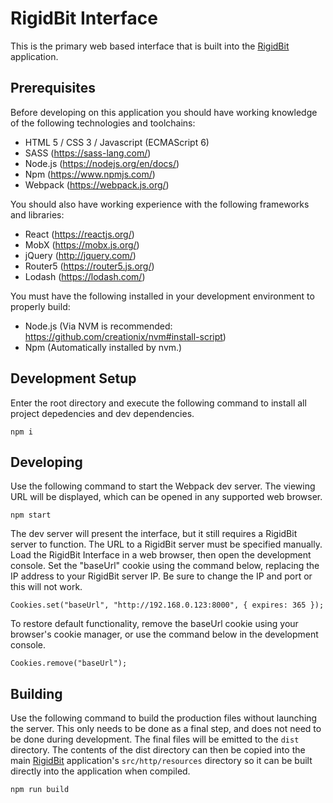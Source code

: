 # RigidBit Interface

This is the primary web based interface that is built into the [RigidBit](https://github.com/RigidBit/RigidBit) application. 

## Prerequisites

Before developing on this application you should have working knowledge of the following technologies and toolchains:

* HTML 5 / CSS 3 / Javascript (ECMAScript 6)
* SASS (https://sass-lang.com/)
* Node.js (https://nodejs.org/en/docs/)
* Npm (https://www.npmjs.com/)
* Webpack (https://webpack.js.org/)

You should also have working experience with the following frameworks and libraries:

* React (https://reactjs.org/)
* MobX (https://mobx.js.org/)
* jQuery (http://jquery.com/)
* Router5 (https://router5.js.org/)
* Lodash (https://lodash.com/)

You must have the following installed in your development environment to properly build:

* Node.js (Via NVM is recommended: https://github.com/creationix/nvm#install-script)
* Npm (Automatically installed by nvm.)

## Development Setup

Enter the root directory and execute the following command to install all project depedencies and dev dependencies.

```
npm i
```

## Developing

Use the following command to start the Webpack dev server. The viewing URL will be displayed, which can be opened in any supported web browser.

```
npm start
```

The dev server will present the interface, but it still requires a RigidBit server to function. The URL to a RigidBit server must be specified manually. Load the RigidBit Interface in a web browser, then open the development console. Set the "baseUrl" cookie using the command below, replacing the IP address to your RigidBit server IP. Be sure to change the IP and port or this will not work.

```
Cookies.set("baseUrl", "http://192.168.0.123:8000", { expires: 365 });
```

To restore default functionality, remove the baseUrl cookie using your browser's cookie manager, or use the command below in the development console.

```
Cookies.remove("baseUrl");
```

## Building

Use the following command to build the production files without launching the server. This only needs to be done as a final step, and does not need to be done during development. The final files will be emitted to the `dist` directory. The contents of the dist directory can then be copied into the main [RigidBit](https://github.com/RigidBit/RigidBit) application's `src/http/resources` directory so it can be built directly into the application when compiled.

```
npm run build
```
